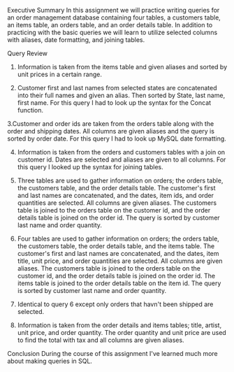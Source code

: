 Executive Summary
In this assignment we will practice writing queries for an order management database containing four tables, a customers table, an items table, an orders table, and an order details table. In addition to practicing with the basic queries we will learn to utilize selected columns with aliases, date formatting, and joining tables.

Query Review

1. Information is taken from the items table and given aliases and sorted by unit prices in a certain range.

2. Customer first and last names from selected states are concatenated into their full names and given an alias. Then sorted by State, last name, first name. For this query I had to look up the syntax for the Concat function.

3.Customer and order ids are taken from the orders table along with the order and shipping dates. All columns are given aliases and the query is sorted by order date. For this query I had to look up MySQL date formatting.

4. Information is taken from the orders and customers tables with a join on customer id. Dates are selected and aliases are given to all columns. For this query I looked up the syntax for joining tables.

5. Three tables are used to gather information on orders; the orders table, the customers table, and the order details table. The customer's first and last names are concatenated, and the dates, item ids, and order quantities are selected. All columns are given aliases. The customers table is joined to the orders table on the customer id, and the order details table is joined on the order id. The query is sorted by customer last name and order quantity.

6. Four tables are used to gather information on orders; the orders table, the customers table, the order details table, and the items table. The customer's first and last names are concatenated, and the dates, item title, unit price, and order quantities are selected. All columns are given aliases. The customers table is joined to the orders table on the customer id, and the order details table is joined on the order id. The items table is joined to the order details table on the item id. The query is sorted by customer last name and order quantity.

7. Identical to query 6 except only orders that havn't been shipped are selected.

8. Information is taken from the order details and items tables; title, artist, unit price, and order quantity. 
The order quantity and unit price are used to find the total with tax and all columns are given aliases.

Conclusion
During the course of this assignment I've learned much more about making queries in SQL. 
